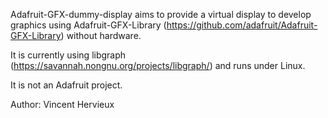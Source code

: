 Adafruit-GFX-dummy-display aims to provide a virtual display to develop graphics using Adafruit-GFX-Library (https://github.com/adafruit/Adafruit-GFX-Library) without hardware.

It is currently using libgraph (https://savannah.nongnu.org/projects/libgraph/) and runs under Linux.

It is not an Adafruit project.

Author: Vincent Hervieux




